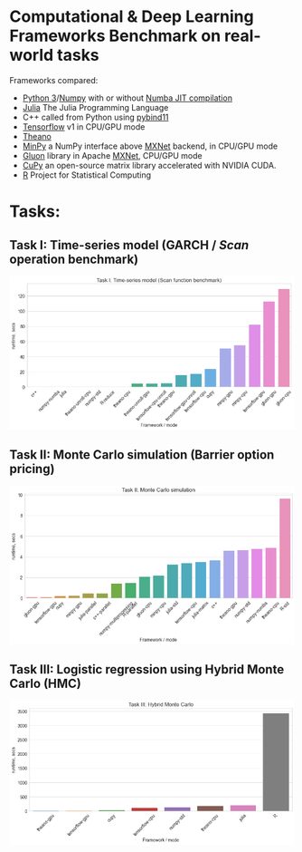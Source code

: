 # Computational & Deep Learning Frameworks Benchmark on real-world tasks

Frameworks compared:
* [Python 3](https://www.python.org/)/[Numpy](http://www.numpy.org/) with or without [Numba JIT compilation](http://numba.pydata.org/)
* [Julia](https://julialang.org/) The Julia Programming Language
* C++ called from Python using [pybind11](https://github.com/pybind/pybind11)
* [Tensorflow](https://www.tensorflow.org) v1 in CPU/GPU mode
* [Theano](http://deeplearning.net/software/theano)
* [MinPy](https://github.com/dmlc/minpy) a NumPy interface above [MXNet](http://mxnet.io) backend, in CPU/GPU mode
* [Gluon](https://gluon.mxnet.io/) library in Apache [MXNet](http://mxnet.io), CPU/GPU mode
* [CuPy](https://cupy.chainer.org/) an open-source matrix library accelerated with NVIDIA CUDA.
* [R](https://www.r-project.org/) Project for Statistical Computing

# Tasks:
## Task I: Time-series model (GARCH / *Scan* operation  benchmark)
![Task I](img/task1.png)

## Task II: Monte Carlo simulation (Barrier option pricing)
![Task II](img/task2.png)

## Task III: Logistic regression using Hybrid Monte Carlo (HMC)
![Task III](img/task3.png)